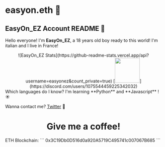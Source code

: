 # easyon.eth 🧐
## EasyOn_EZ Account README 👺

Hello everyone! I'm **EasyOn_EZ**, a 18 years old boy ready to this world! 
I'm italian and I live in France! 

<div align="center"> 
  ![EasyOn_EZ Stats](https://github-readme-stats.vercel.app/api?username=easyonez&count_private=true)
 [<img height="80px" src="https://discord.c99.nl/widget/theme-4/1075544459225342032.png"/>](https://discord.com/users/1075544459225342032)
</div>
Which languages do I know?
I'm learning **Python** and **Javascript** ! ☀️

Wanna contact me? [Twitter](https://twitter.com/easyon_ez) 📲
  
 <h1 align="center">
    Give me a coffee!
</h1>
<div>
ETH Blockchain: 
```
0x3C19Db0D516d0a920A5719C495741c007067B685
```


</div>
